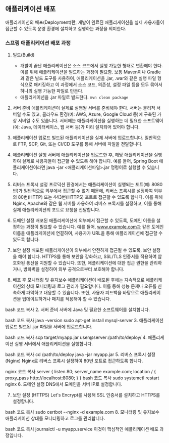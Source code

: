 ## 애플리케이션 배포 
애플리케이션의 배포(Deployment)란, 개발이 완료된 애플리케이션을 실제 사용자들이 접근할 수 있도록 운영 환경에 설치하고 실행하는 과정을 의미한다.

### 스프링 애플리케이션 배포 과정
1. 빌드(Build)
    - 개발이 끝난 애플리케이션은 소스 코드에서 실행 가능한 형태로 변환해야 한다. 이를 위해 애플리케이션을 빌드하는 과정이 필요함. 보통 Maven이나 Gradle과 같은 빌드 도구를 사용하여, 애플리케이션을 .jar, .war와 같은 실행 파일 형식으로 패키징하고 이 과정에서 소스 코드, 의존성, 설정 파일 등을 모두 묶어서 하나의 실행 가능한 파일로 만든다.
    - 애플리케이션을 .jar 파일로 빌드한다. 
    ```mvn clean package```

2. 서버 준비
    애플리케이션이 실제로 실행될 서버를 준비해야 한다. 서버는 물리적 서버일 수도 있고, 클라우드 환경(예: AWS, Azure, Google Cloud 등)에 구축된 가상 서버일 수도 있습니다. 서버에는 애플리케이션을 실행하는 데 필요한 소프트웨어(예: Java, 데이터베이스, 웹 서버 등)가 미리 설치되어 있어야 합니다.

3. 애플리케이션 업로드
    빌드된 애플리케이션을 실제 서버에 업로드합니다. 일반적으로 FTP, SCP, Git, 또는 CI/CD 도구를 통해 서버에 파일을 전달합니다.

4. 애플리케이션 실행
    서버에 애플리케이션을 업로드한 후, 해당 애플리케이션을 실행하여 실제로 사용자들이 접근할 수 있도록 해야 합니다. 예를 들어, Spring Boot 애플리케이션이라면 java -jar <애플리케이션파일>.jar 명령어로 실행할 수 있습니다.

5. 리버스 프록시 설정
    프로덕션 환경에서는 애플리케이션이 실행되는 포트(예: 8080번)가 일반적으로 외부에서 접근할 수 없기 때문에, 리버스 프록시를 설정하여 외부의 80번(HTTP) 또는 443번(HTTPS) 포트로 접근할 수 있도록 합니다. 이를 위해 Nginx, Apache와 같은 웹 서버를 사용하여 리버스 프록시를 설정하고, 이를 통해 실제 애플리케이션의 포트로 요청을 전달합니다.

6. 도메인 설정
    배포된 애플리케이션에 외부에서 접근할 수 있도록, 도메인 이름을 설정하는 과정이 필요할 수 있습니다. 예를 들어, www.example.com과 같은 도메인 이름을 애플리케이션에 연결하여, 사용자가 URL을 통해 애플리케이션에 접근할 수 있도록 합니다.

7. 보안 설정
    배포된 애플리케이션이 외부에서 안전하게 접근될 수 있도록, 보안 설정을 해야 합니다. HTTPS를 통해 보안을 강화하고, SSL/TLS 인증서를 적용하여 암호화된 통신을 지원할 수 있습니다. 또한, 애플리케이션에 대한 접근 권한을 관리하거나, 방화벽을 설정하여 외부 공격으로부터 보호해야 합니다.

8. 배포 후 모니터링 및 유지보수
    애플리케이션이 배포된 후에는 지속적으로 애플리케이션의 상태 모니터링과 로그 관리가 필요합니다. 이를 통해 성능 문제나 오류를 신속하게 파악하고 대응할 수 있습니다. 또한, 사용자 피드백을 바탕으로 애플리케이션을 업데이트하거나 패치를 적용해야 할 수 있습니다.



bash
코드 복사
2. 서버 준비
서버에 Java 및 필요한 소프트웨어를 설치합니다.

bash
코드 복사
java -version
sudo apt-get install mysql-server
3. 애플리케이션 업로드
빌드된 .jar 파일을 서버에 업로드합니다.

bash
코드 복사
scp target/myapp.jar user@server:/path/to/deploy/
4. 애플리케이션 실행
서버에서 애플리케이션을 실행합니다.

bash
코드 복사
cd /path/to/deploy
java -jar myapp.jar
5. 리버스 프록시 설정 (Nginx)
Nginx로 리버스 프록시 설정하여 80번 포트로 접근하도록 합니다.

nginx
코드 복사
server {
    listen 80;
    server_name example.com;
    location / {
        proxy_pass http://localhost:8080;
    }
}
bash
코드 복사
sudo systemctl restart nginx
6. 도메인 설정
DNS에서 도메인을 서버 IP로 설정합니다.

7. 보안 설정 (HTTPS)
Let's Encrypt를 사용해 SSL 인증서를 설치하고 HTTPS를 설정합니다.

bash
코드 복사
sudo certbot --nginx -d example.com
8. 모니터링 및 유지보수
애플리케이션 상태를 모니터링하고 로그를 관리합니다.

bash
코드 복사
journalctl -u myapp.service
이것이 핵심적인 애플리케이션 배포 과정입니다.



